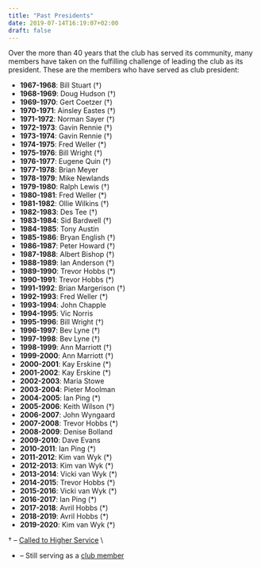 ```yaml
---
title: "Past Presidents"
date: 2019-07-14T16:19:07+02:00
draft: false
---
```


Over the more than 40 years that the club has served its community, many members have taken on the fulfilling challenge of leading the club as its president. These are the members who have served as club president:

* **1967-1968**: Bill Stuart (†)
* **1968-1969**: Doug Hudson (†)
* **1969-1970**: Gert Coetzer (†)
* **1970-1971**: Ainsley Eastes (†)
* **1971-1972**: Norman Sayer (†)
* **1972-1973**: Gavin Rennie (†)
* **1973-1974**: Gavin Rennie (†)
* **1974-1975**: Fred Weller (*)
* **1975-1976**: Bill Wright (†)
* **1976-1977**: Eugene Quin (†)
* **1977-1978**: Brian Meyer
* **1978-1979**: Mike Newlands
* **1979-1980**: Ralph Lewis (†)
* **1980-1981**: Fred Weller (*)
* **1981-1982**: Ollie Wilkins (†)
* **1982-1983**: Des Tee (†)
* **1983-1984**: Sid Bardwell (†)
* **1984-1985**: Tony Austin
* **1985-1986**: Bryan English (†)
* **1986-1987**: Peter Howard (†)
* **1987-1988**: Albert Bishop (†)
* **1988-1989**: Ian Anderson (†)
* **1989-1990**: Trevor Hobbs (*)
* **1990-1991**: Trevor Hobbs (*)
* **1991-1992**: Brian Margerison (†)
* **1992-1993**: Fred Weller (*)
* **1993-1994**: John Chapple
* **1994-1995**: Vic Norris
* **1995-1996**: Bill Wright (†)
* **1996-1997**: Bev Lyne (†)
* **1997-1998**: Bev Lyne (†)
* **1998-1999**: Ann Marriott (†)
* **1999-2000**: Ann Marriott (†)
* **2000-2001**: Kay Erskine (*)
* **2001-2002**: Kay Erskine (*)
* **2002-2003**: Maria Stowe
* **2003-2004**: Pieter Moolman
* **2004-2005**: Ian Ping (*)
* **2005-2006**: Keith Wilson (†)
* **2006-2007**: John Wyngaard
* **2007-2008**: Trevor Hobbs (*)
* **2008-2009**: Denise Bolland
* **2009-2010**: Dave Evans
* **2010-2011**: Ian Ping (*)
* **2011-2012**: Kim van Wyk (*)
* **2012-2013**: Kim van Wyk (*)
* **2013-2014**: Vicki van Wyk (*)
* **2014-2015**: Trevor Hobbs (*)
* **2015-2016**: Vicki van Wyk (*)
* **2016-2017**: Ian Ping (*)
* **2017-2018**: Avril Hobbs (*)
* **2018-2019**: Avril Hobbs (*)
* **2019-2020**: Kim van Wyk (*)


† – [Called to Higher Service](/info/higher_service) \
* – Still serving as a [club member](/info/members)
